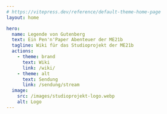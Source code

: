 ```yaml
---
# https://vitepress.dev/reference/default-theme-home-page
layout: home

hero:
  name: Legende von Gutenberg
  text: Ein Pen'n'Paper Abenteuer der ME21b
  tagline: Wiki für das Studioprojekt der ME21b
  actions:
    - theme: brand
      text: Wiki
      link: /wiki/
    - theme: alt
      text: Sendung
      link: /sendung/stream
  image:
    src: /images/studioprojekt-logo.webp
    alt: Logo
---
```

